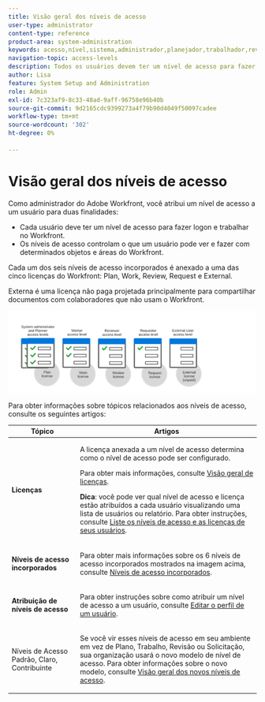 ```yaml
---
title: Visão geral dos níveis de acesso
user-type: administrator
content-type: reference
product-area: system-administration
keywords: acesso,nível,sistema,administrador,planejador,trabalhador,revisor,solicitante,externo,usuário
navigation-topic: access-levels
description: Todos os usuários devem ter um nível de acesso para fazer logon e trabalhar no Workfront. Você usa o nível de acesso para controlar o que um usuário pode ver e fazer com determinados objetos e áreas do Workfront. Cada um dos seis níveis de acesso incorporados é anexado a uma das cinco licenças do Workfront, que são de Plano, Trabalho, Revisão, Solicitação e Externo.
author: Lisa
feature: System Setup and Administration
role: Admin
exl-id: 7c323af9-8c33-48ad-9aff-96758e96b40b
source-git-commit: 9d2165cdc9399273a4f79b90d4049f50097cadee
workflow-type: tm+mt
source-wordcount: '302'
ht-degree: 0%

---
```


# Visão geral dos níveis de acesso

<!-- Audited: 12/2023 -->

Como administrador do Adobe Workfront, você atribui um nível de acesso a um usuário para duas finalidades:

* Cada usuário deve ter um nível de acesso para fazer logon e trabalhar no Workfront.
* Os níveis de acesso controlam o que um usuário pode ver e fazer com determinados objetos e áreas do Workfront.

Cada um dos seis níveis de acesso incorporados é anexado a uma das cinco licenças do Workfront: Plan, Work, Review, Request e External.

Externa é uma licença não paga projetada principalmente para compartilhar documentos com colaboradores que não usam o Workfront.

![](assets/access-levels-and-licenses-old.png)

Para obter informações sobre tópicos relacionados aos níveis de acesso, consulte os seguintes artigos:

<table style="table-layout:auto"> 
 <col> 
 <col> 
 <thead> 
  <tr> 
   <th>Tópico</th> 
   <th>Artigos</th> 
  </tr> 
 </thead> 
 <tbody> 
  <tr> 
   <td><p><strong>Licenças</strong></p></td> 
   <td> <p>A licença anexada a um nível de acesso determina como o nível de acesso pode ser configurado.</p> <p>Para obter mais informações, consulte <a href="../../../administration-and-setup/add-users/access-levels-and-object-permissions/wf-licenses.md" class="MCXref xref">Visão geral de licenças</a>.</p> <p><strong>Dica</strong>: você pode ver qual nível de acesso e licença estão atribuídos a cada usuário visualizando uma lista de usuários ou relatório. Para obter instruções, consulte <a href="../../../administration-and-setup/add-users/access-levels-and-object-permissions/list-access-levels-and-licenses-for-your-users.md" class="MCXref xref">Liste os níveis de acesso e as licenças de seus usuários</a>.</p> </td> 
  </tr> 
  <tr> 
   <td><strong>Níveis de acesso incorporados</strong></td> 
   <td> <p>Para obter mais informações sobre os 6 níveis de acesso incorporados mostrados na imagem acima, consulte <a href="../../../administration-and-setup/add-users/access-levels-and-object-permissions/default-access-levels-in-workfront.md" class="MCXref xref">Níveis de acesso incorporados</a>.</p> </td> 
  </tr> 
  <tr> 
   <td><strong>Atribuição de níveis de acesso</strong></td> 
   <td> <p>Para obter instruções sobre como atribuir um nível de acesso a um usuário, consulte <a href="../../../administration-and-setup/add-users/create-and-manage-users/edit-a-users-profile.md" class="MCXref xref">Editar o perfil de um usuário</a>.</p> </td> 
  </tr> 
  <tr> 
   <td>Níveis de Acesso Padrão, Claro, Contribuinte</td> 
   <td> <p>Se você vir esses níveis de acesso em seu ambiente em vez de Plano, Trabalho, Revisão ou Solicitação, sua organização usará o novo modelo de nível de acesso. Para obter informações sobre o novo modelo, consulte <a href="../../../administration-and-setup/add-users/how-access-levels-work/access-level-overview.md" class="MCXref xref">Visão geral dos novos níveis de acesso</a>.</p> </td> 
  </tr> 
  <!--
  <tr> 
   <td>Access levels and proofing</td> 
   <td> <p>Your users' access levels can affect proofing for each permission profile. For more information, see the section in the article .</p> </td> 
  </tr> 
  -->
 </tbody> 
</table>
